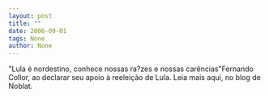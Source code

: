 ```yaml
---
layout: post
title: ""
date: 2006-09-01
tags: None
author: None
---
```

\"Lula é nordestino, conhece nossas ra?zes e nossas carências\"Fernando Collor, ao declarar seu apoio à reeleição de Lula.
Leia mais aqui, no blog de Noblat. 